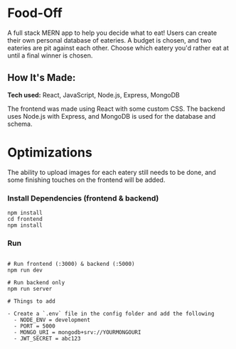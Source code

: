 # Food-Off

A full stack MERN app to help you decide what to eat! Users can create their own personal database of eateries. A budget is chosen, and two eateries are pit against each other. Choose which eatery you'd rather eat at until a final winner is chosen. 

## How It's Made:

**Tech used:** React, JavaScript, Node.js, Express, MongoDB

The frontend was made using React with some custom CSS. The backend uses Node.js with Express, and MongoDB is used for the database and schema.

# Optimizations

The ability to upload images for each eatery still needs to be done, and some finishing touches on the frontend will be added.

### Install Dependencies (frontend & backend)

```
npm install
cd frontend
npm install
```

### Run

```

# Run frontend (:3000) & backend (:5000)
npm run dev

# Run backend only
npm run server

# Things to add

- Create a `.env` file in the config folder and add the following
  - NODE_ENV = development
  - PORT = 5000
  - MONGO_URI = mongodb+srv://YOURMONGOURI
  - JWT_SECRET = abc123
